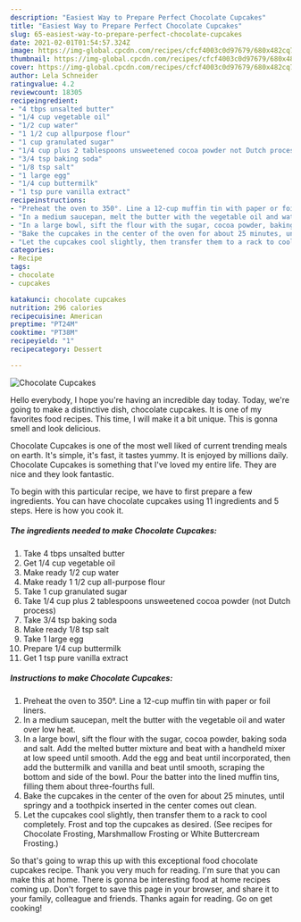 ```yaml
---
description: "Easiest Way to Prepare Perfect Chocolate Cupcakes"
title: "Easiest Way to Prepare Perfect Chocolate Cupcakes"
slug: 65-easiest-way-to-prepare-perfect-chocolate-cupcakes
date: 2021-02-01T01:54:57.324Z
image: https://img-global.cpcdn.com/recipes/cfcf4003c0d97679/680x482cq70/chocolate-cupcakes-recipe-main-photo.jpg
thumbnail: https://img-global.cpcdn.com/recipes/cfcf4003c0d97679/680x482cq70/chocolate-cupcakes-recipe-main-photo.jpg
cover: https://img-global.cpcdn.com/recipes/cfcf4003c0d97679/680x482cq70/chocolate-cupcakes-recipe-main-photo.jpg
author: Lela Schneider
ratingvalue: 4.2
reviewcount: 18305
recipeingredient:
- "4 tbps unsalted butter"
- "1/4 cup vegetable oil"
- "1/2 cup water"
- "1 1/2 cup allpurpose flour"
- "1 cup granulated sugar"
- "1/4 cup plus 2 tablespoons unsweetened cocoa powder not Dutch process"
- "3/4 tsp baking soda"
- "1/8 tsp salt"
- "1 large egg"
- "1/4 cup buttermilk"
- "1 tsp pure vanilla extract"
recipeinstructions:
- "Preheat the oven to 350°. Line a 12-cup muffin tin with paper or foil liners."
- "In a medium saucepan, melt the butter with the vegetable oil and water over low heat."
- "In a large bowl, sift the flour with the sugar, cocoa powder, baking soda and salt. Add the melted butter mixture and beat with a handheld mixer at low speed until smooth. Add the egg and beat until incorporated, then add the buttermilk and vanilla and beat until smooth, scraping the bottom and side of the bowl. Pour the batter into the lined muffin tins, filling them about three-fourths full."
- "Bake the cupcakes in the center of the oven for about 25 minutes, until springy and a toothpick inserted in the center comes out clean."
- "Let the cupcakes cool slightly, then transfer them to a rack to cool completely. Frost and top the cupcakes as desired. (See recipes for Chocolate Frosting, Marshmallow Frosting or White Buttercream Frosting.)"
categories:
- Recipe
tags:
- chocolate
- cupcakes

katakunci: chocolate cupcakes 
nutrition: 296 calories
recipecuisine: American
preptime: "PT24M"
cooktime: "PT38M"
recipeyield: "1"
recipecategory: Dessert

---
```



![Chocolate Cupcakes](https://img-global.cpcdn.com/recipes/cfcf4003c0d97679/680x482cq70/chocolate-cupcakes-recipe-main-photo.jpg)

Hello everybody, I hope you're having an incredible day today. Today, we're going to make a distinctive dish, chocolate cupcakes. It is one of my favorites food recipes. This time, I will make it a bit unique. This is gonna smell and look delicious.



Chocolate Cupcakes is one of the most well liked of current trending meals on earth. It's simple, it's fast, it tastes yummy. It is enjoyed by millions daily. Chocolate Cupcakes is something that I've loved my entire life. They are nice and they look fantastic.


To begin with this particular recipe, we have to first prepare a few ingredients. You can have chocolate cupcakes using 11 ingredients and 5 steps. Here is how you cook it.

<!--inarticleads1-->

##### The ingredients needed to make Chocolate Cupcakes:

1. Take 4 tbps unsalted butter
1. Get 1/4 cup vegetable oil
1. Make ready 1/2 cup water
1. Make ready 1 1/2 cup all-purpose flour
1. Take 1 cup granulated sugar
1. Take 1/4 cup plus 2 tablespoons unsweetened cocoa powder (not Dutch process)
1. Take 3/4 tsp baking soda
1. Make ready 1/8 tsp salt
1. Take 1 large egg
1. Prepare 1/4 cup buttermilk
1. Get 1 tsp pure vanilla extract




<!--inarticleads2-->

##### Instructions to make Chocolate Cupcakes:

1. Preheat the oven to 350°. Line a 12-cup muffin tin with paper or foil liners.
1. In a medium saucepan, melt the butter with the vegetable oil and water over low heat.
1. In a large bowl, sift the flour with the sugar, cocoa powder, baking soda and salt. Add the melted butter mixture and beat with a handheld mixer at low speed until smooth. Add the egg and beat until incorporated, then add the buttermilk and vanilla and beat until smooth, scraping the bottom and side of the bowl. Pour the batter into the lined muffin tins, filling them about three-fourths full.
1. Bake the cupcakes in the center of the oven for about 25 minutes, until springy and a toothpick inserted in the center comes out clean.
1. Let the cupcakes cool slightly, then transfer them to a rack to cool completely. Frost and top the cupcakes as desired. (See recipes for Chocolate Frosting, Marshmallow Frosting or White Buttercream Frosting.)




So that's going to wrap this up with this exceptional food chocolate cupcakes recipe. Thank you very much for reading. I'm sure that you can make this at home. There is gonna be interesting food at home recipes coming up. Don't forget to save this page in your browser, and share it to your family, colleague and friends. Thanks again for reading. Go on get cooking!
